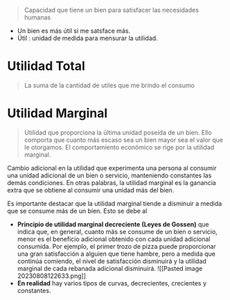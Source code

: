 > Capacidad que tiene un bien para satisfacer las necesidades humanas

- Un bien es más útil si me satsface más.
- Útil : unidad de medida para mensurar la utilidad.

# Utilidad Total
> La suma de la cantidad de utiles que me brindo el consumo
# Utilidad Marginal
> Utilidad que proporciona la última unidad poseída de un bien. Ello comporta que cuanto más escaso sea un bien mayor sea el valor que le otorgamos. El comportamiento económico se rige por la utilidad marginal.

Cambio adicional en la utilidad que experimenta una persona al consumir una unidad adicional de un bien o servicio, manteniendo constantes las demás condiciones. En otras palabras, la utilidad marginal es la ganancia extra que se obtiene al consumir una unidad más del bien.

Es importante destacar que la utilidad marginal tiende a disminuir a medida que se consume más de un bien. Esto se debe al
- **Principio de utilidad marginal decreciente (Leyes de Gossen)** que indica que, en general, cuanto más se consume de un bien o servicio, menor es el beneficio adicional obtenido con cada unidad adicional consumida. Por ejemplo, el primer trozo de pizza puede proporcionar una gran satisfacción a alguien que tiene hambre, pero a medida que continúa comiendo, el nivel de satisfacción disminuirá y la utilidad marginal de cada rebanada adicional disminuirá. ![[Pasted image 20230808122633.png]]
- **En realidad** hay varios tipos de curvas, decrecientes, crecientes y constantes.




